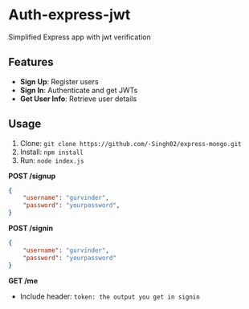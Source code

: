 # Auth-express-jwt

Simplified Express app with jwt verification 

## Features
- **Sign Up**: Register users
- **Sign In**: Authenticate and get JWTs
- **Get User Info**: Retrieve user details

## Usage
1. Clone: `git clone https://github.com/-Singh02/express-mongo.git`
2. Install: `npm install`
3. Run: `node index.js`


**POST /signup**
```json
{ 
    "username": "gurvinder", 
    "password": "yourpassword", 
}
```

**POST /signin**
```json
{ 
    "username": "gurvinder", 
    "password": "yourpassword" 
}
```

**GET /me**
- Include header: `token: the output you get in signin`

